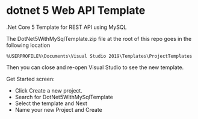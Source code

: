 # dotnet 5 Web API Template
.Net Core 5 Template for REST API using MySQL

The DotNet5WithMySqlTemplate.zip file at the root of this repo goes in the following location
```
%USERPROFILE%\Documents\Visual Studio 2019\Templates\ProjectTemplates
```

Then you can close and re-open Visual Studio to see the new template.

Get Started screen:

* Click Create a new project.
* Search for DotNet5WithMySqlTemplate
* Select the template and Next
* Name your new Project and Create

